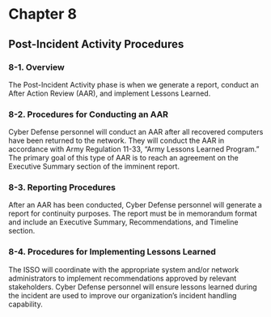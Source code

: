 # Chapter 8
## Post-Incident Activity Procedures

### 8-1. Overview
The Post-Incident Activity phase is when we generate a report, conduct an After Action Review (AAR), and implement Lessons Learned. 

### 8-2. Procedures for Conducting an AAR 
Cyber Defense personnel will conduct an AAR after all recovered computers have been returned to the network. They will conduct the AAR in accordance with Army Regulation 11-33, “Army Lessons Learned Program.” The primary goal of this type of AAR is to reach an agreement on the Executive Summary section of the imminent report. 

### 8-3. Reporting Procedures
After an AAR has been conducted, Cyber Defense personnel will generate a report for continuity purposes. The report must be in memorandum format and include an Executive Summary, Recommendations, and Timeline section. 

### 8-4. Procedures for Implementing Lessons Learned
The ISSO will coordinate with the appropriate system and/or network administrators to implement recommendations approved by relevant stakeholders. Cyber Defense personnel will ensure lessons learned during the incident are used to improve our organization’s incident handling capability. 
